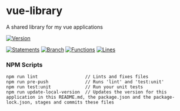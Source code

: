 # vue-library

 A shared library for my vue applications

[![Version](https://img.shields.io/badge/Version-20.05.23--2-blue.svg)](./src/)

[![Statements](https://img.shields.io/badge/Statements-87.64%25-green.svg)](./tests/unit/)
[![Branch](https://img.shields.io/badge/Branch-69.23%25-yellow.svg)](./tests/unit/)
[![Functions](https://img.shields.io/badge/Functions-84.96%25-green.svg)](./tests/unit/)
[![Lines](https://img.shields.io/badge/Lines-87.54%25-green.svg)](./tests/unit/)

### NPM Scripts

```
npm run lint                  // Lints and fixes files
npm run pre-push              // Runs 'lint' and 'test:unit'
npm run test:unit             // Run your unit tests
npm run update-local-version  // Updates the version for this application in this README.md, the package.json and the package-lock.json, stages and commits these files
```
